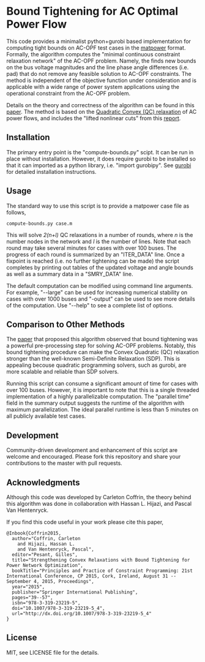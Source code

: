 # Bound Tightening for AC Optimal Power Flow

This code provides a minimalist python+gurobi based implementation for computing tight bounds on AC-OPF test cases in the [matpower](http://www.pserc.cornell.edu/matpower/) format.  Formally, the algorithm computes the "minimal continuous constraint relaxation network" of the AC-OPF problem.  Namely, the finds new bounds on the bus voltage magnitudes and the line phase angle differences (i.e. pad) that do not remove any feasible solution to AC-OPF constraints.  The method is independent of the objective function under consideration and is applicable with a wide range of power system applications using the operational constraint from the AC-OPF problem.  

Details on the theory and correctness of the algorithm can be found in this [paper](http://link.springer.com/chapter/10.1007%2F978-3-319-23219-5_4).  The method is based on the [Quadratic Convex (QC) relaxation](http://www.optimization-online.org/DB_HTML/2013/09/4057.html) of AC power flows, and includes the "lifted nonlinear cuts" from this [report](http://arxiv.org/abs/1512.04644).


## Installation

The primary entry point is the "compute-bounds.py" scipt.  It can be run in place without installation.  However, it does require gurobi to be installed so that it can imported as a python library, i.e. "import gurobipy".  See [gurobi](http://gurobi.com) for detailed installation instructions.


## Usage

The standard way to use this script is to provide a matpower case file as follows,
```
compute-bounds.py case.m
```
This will solve _2(n+l)_ QC relaxations in a number of rounds, where _n_ is the number nodes in the network and _l_ is the number of lines.  Note that each round may take several minutes for cases with over 100 buses.  The progress of each round is summarized by an "ITER_DATA" line.  Once a fixpoint is reached (i.e. no further tightening can be made) the script completes by printing out tables of the updated voltage and angle bounds as well as a summary data in a "SMRY_DATA" line.

The default computation can be modified using command line arguments.  For example, "--large" can be used for increasing numerical stability on cases with over 1000 buses and "-output" can be used to see more details of the computation.  Use "--help" to see a complete list of options.


## Comparison to Other Methods

The [paper](http://link.springer.com/chapter/10.1007%2F978-3-319-23219-5_4) that proposed this algorithm observed that bound tightening was a powerful pre-processing step for solving AC-OPF problems.  Notably, this bound tightening procedure can make the Convex Quadratic (QC) relaxation stronger than the well-known Semi-Definite Relaxation (SDP).  This is appealing becouse quadratic programming solvers, such as gurobi, are more scalable and reliable than SDP solvers. 

Running this script can consume a significant amount of time for cases with over 100 buses.  However, it is important to note that this is a single threaded implementation of a highly parallelizable computation.  The "parallel time" field in the summary output suggests the runtime of the algorithm with maximum parallelization.  The ideal parallel runtime is less than 5 minutes on all publicly available test cases.


## Development

Community-driven development and enhancement of this script are welcome and encouraged.  Please fork this repository and share your contributions to the master with pull requests.


## Acknowledgments

Although this code was developed by Carleton Coffrin, the theory behind this algorithm was done in collaboration with Hassan L. Hijazi, and Pascal Van Hentenryck.

If you find this code useful in your work please cite this paper,
```
@Inbook{Coffrin2015,
  author="Coffrin, Carleton
    and Hijazi, Hassan L.
    and Van Hentenryck, Pascal",
  editor="Pesant, Gilles",
  title="Strengthening Convex Relaxations with Bound Tightening for Power Network Optimization",
  bookTitle="Principles and Practice of Constraint Programming: 21st International Conference, CP 2015, Cork, Ireland, August 31 -- September 4, 2015, Proceedings",
  year="2015",
  publisher="Springer International Publishing",
  pages="39--57",
  isbn="978-3-319-23219-5",
  doi="10.1007/978-3-319-23219-5_4",
  url="http://dx.doi.org/10.1007/978-3-319-23219-5_4"
}
```

## License

MIT, see LICENSE file for the details.
